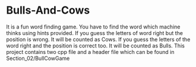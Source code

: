 # Bulls-And-Cows
It is a fun word finding game. You have to find the word which machine thinks using hints provided.
If you guess the letters of word right but the position is wrong. It will be counted as Cows.
If you guess the letters of the word right and the position is correct too. It will be counted as Bulls.
This project contains two cpp file and a header file which can be found in Section_02/BullCowGame
